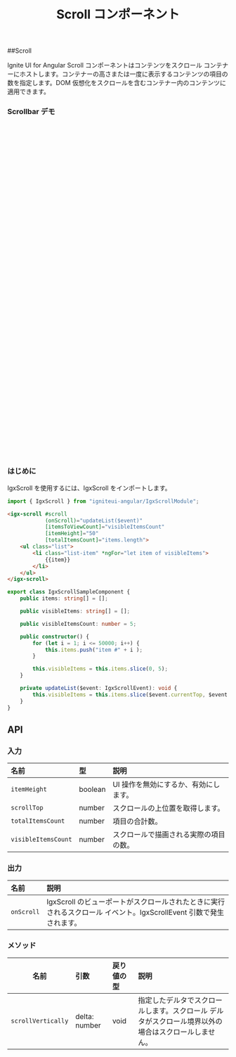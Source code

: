 ﻿---
title: Scroll コンポーネント
_description: Ignite UI for Angular Scroll Bar コンポーネントは、レスポンシブで直感的な UI のためにスクロールを実装するスタンドアロン ネイティブなコントロールです。
_keywords: Ignite UI for Angular, UI コントロール, Angular ウィジェット, web ウィジェット, UI ウィジェット, Angular, ネイティブ Angular コンポーネント スィート, ネイティブ Angular コントロール, ネイティブ Angular コンポーネント ライブラリ, Angular Scrollbar コンポーネント, Angular Scrollbar コントロール
---

##Scroll
<p class="highlight">Ignite UI for Angular Scroll コンポーネントはコンテンツをスクロール コンテナーにホストします。コンテナーの高さまたは一度に表示するコンテンツの項目の数を指定します。DOM 仮想化をスクロールを含むコンテナー内のコンテンツに適用できます。</p>
<div class="divider"></div>

### Scrollbar デモ
<div class="sample-container" style="height: 755px">
    <iframe frameborder="0" seamless width="100%" height="100%" src="https://{environment:demosBaseUrl}/scroll"></iframe>
</div>
<div class="divider--half"></div>

### はじめに
IgxScroll を使用するには、IgxScroll をインポートします。

```typescript
import { IgxScroll } from "igniteui-angular/IgxScrollModule";
```
<div class="divider--half"></div>

```html
<igx-scroll #scroll
            (onScroll)="updateList($event)"
            [itemsToViewCount]="visibleItemsCount"
            [itemHeight]="50"
            [totalItemsCount]="items.length">
    <ul class="list">
        <li class="list-item" *ngFor="let item of visibleItems">
            {{item}}
        </li>
    </ul>
</igx-scroll>
```

```typescript
export class IgxScrollSampleComponent {
    public items: string[] = [];

    public visibleItems: string[] = [];

    public visibleItemsCount: number = 5;

    public constructor() {
        for (let i = 1; i <= 50000; i++) {
            this.items.push("item #" + i );
        }

        this.visibleItems = this.items.slice(0, 5);
    }

    private updateList($event: IgxScrollEvent): void {
        this.visibleItems = this.items.slice($event.currentTop, $event.currentTop + this.visibleItemsCount);
    }
}

```
<div class="divider--half"></div>


## API

### 入力

| 名前 | 型 | 説明 |
| :--- | :--- | :--- |
| `itemHeight` | boolean | UI 操作を無効にするか、有効にします。 |
| `scrollTop` | number | スクロールの上位置を取得します。 |
| `totalItemsCount` | number | 項目の合計数。 |
| `visibleItemsCount` | number | スクロールで描画される実際の項目の数。 |
<div class="divider--half"></div>

### 出力

| 名前 | 説明 |
| :--- | :--- |
| `onScroll`  | IgxScroll のビューポートがスクロールされたときに実行されるスクロール イベント。IgxScrollEvent 引数で発生されます。|
<div class="divider--half"></div>

### メソッド

| 名前   | 引数 | 戻り値の型 | 説明 |
|:----------:|:------|:------|:------|
| `scrollVertically`  | delta: number | void | 指定したデルタでスクロールします。スクロール デルタがスクロール境界以外の場合はスクロールしません。 |
<div class="divider--half"></div>
